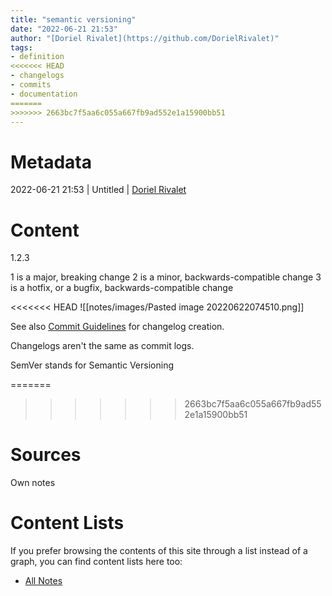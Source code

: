 ```yaml
---
title: "semantic versioning"
date: "2022-06-21 21:53"
author: "[Doriel Rivalet](https://github.com/DorielRivalet)"
tags:
- definition
<<<<<<< HEAD
- changelogs
- commits
- documentation
=======
>>>>>>> 2663bc7f5aa6c055a667fb9ad552e1a15900bb51
---
```


# Metadata
2022-06-21 21:53  | Untitled | [Doriel Rivalet](https://github.com/DorielRivalet)

# Content
1.2.3

1 is a major, breaking change
2 is a minor, backwards-compatible change
3 is a hotfix, or a bugfix, backwards-compatible change

<<<<<<< HEAD
![[notes/images/Pasted image 20220622074510.png]]

See also [Commit Guidelines](../../miscellaneous/commit%20guidelines) for changelog creation.

Changelogs aren't the same as commit logs.

SemVer stands for Semantic Versioning

=======
>>>>>>> 2663bc7f5aa6c055a667fb9ad552e1a15900bb51
# Sources
Own notes

# Content Lists
If you prefer browsing the contents of this site through a list instead of a graph, you can find content lists here too:

- [All Notes](notes/)
